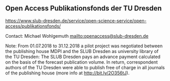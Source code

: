﻿## Open Access Publikationsfonds der TU Dresden

<https://www.slub-dresden.de/service/open-science-service/open-access/publikationsfonds/>

Contact: Michael Wohlgemuth <mailto:openaccess@slub-dresden.de>

Note: From 01.07.2018 to 31.12.2018 a pilot project was negotiated between the publishing house MDPI and the SLUB Dresden as university library of the TU Dresden: The SLUB Dresden pays an advance payment calculated on the basis of the forecast publication volume. In return, correspondent authors of the TU Dresden were able to publish free of charge in all journals of the publishing house (more info at http://bit.ly/2O356tJ).
